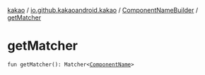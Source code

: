 [kakao](../../index.md) / [io.github.kakaoandroid.kakao](../index.md) / [ComponentNameBuilder](index.md) / [getMatcher](./get-matcher.md)

# getMatcher

`fun getMatcher(): Matcher<`[`ComponentName`](https://developer.android.com/reference/android/content/ComponentName.html)`>`